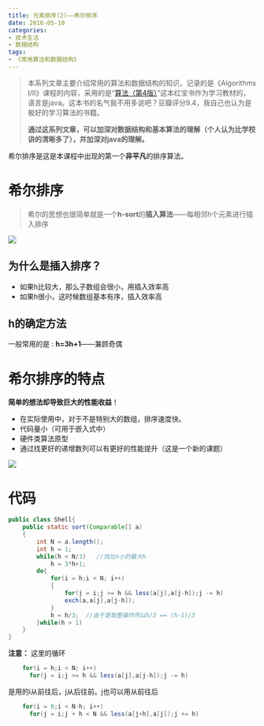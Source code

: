 ```yaml
---
title: 元素排序(2)——希尔排序
date: 2016-05-10
categories: 
- 技术生活
- 数据结构
tags: 
- 《常用算法和数据结构》
---
```


> 本系列文章主要介绍常用的算法和数据结构的知识，记录的是《Algorithms I/II》课程的内容，采用的是“[算法（第4版）](https://book.douban.com/subject/19952400/)”这本红宝书作为学习教材的，语言是java。这本书的名气我不用多说吧？豆瓣评分9.4，我自己也认为是极好的学习算法的书籍。
>
> **通过这系列文章，可以加深对数据结构和基本算法的理解（个人认为比学校讲的清晰多了），并加深对java的理解。**

希尔排序是这是本课程中出现的第一个**非平凡**的排序算法。

# 希尔排序
>希尔的思想也很简单就是一个**h-sort**的**插入算法**——每相邻h个元素进行插入排序 

![](http://img.hksite.cn/2019-03-01-20160406225900247.gif)

## 为什么是插入排序？

- 如果h比较大，那么子数组会很小，用插入效率高
- 如果h很小，这时候数组基本有序，插入效率高

## h的确定方法

一般常用的是 : **h=3h+1**——兼顾奇偶

# 希尔排序的特点
**简单的想法却导致巨大的性能收益**！

- 在实际使用中，对于不是特别大的数组，排序速度快。
- 代码量小（可用于嵌入式中）
- 硬件类算法原型
- 通过找更好的递增数列可以有更好的性能提升（这是一个新的课题）

![](http://img.hksite.cn/2019-03-01-072342.jpg)

# 代码
```java
public class Shell{
    public static sort(Comparable[] a)
    {
        int N = a.length();
        int h = 1;
        while(h < N/3)   //找比n小的最大h
            h = 3*h+1;
        do{
            for(i = h;i < N; i++)
            {
                for(j = i;j >= h && less(a[j],a[j-h]);j -= h)  
                exch(a,a[j],a[j-h]);
            }
            h = h/3;  //由于是取整操作所以h/3 == (h-1)/3
        }while(h > 1)
    }
}
```
**注意：** 这里的循环 
```java
	for(i = h;i < N; i++) 
	  for(j = i;j >= h && less(a[j],a[j-h]);j -= h)
```
是用的i从前往后，j从后往前。j也可以用从前往后 
```java
	for(i = 0;i < N-h; i++) 
	  for(j = i;j + h < N && less(a[j+h],a[j]);j += h)
```